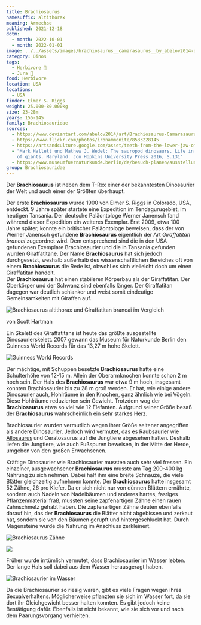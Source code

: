```yaml
---
title: Brachiosaurus
namesuffix: altithorax
meaning: Armechse
published: 2021-12-18
dotm:
  - month: 2022-10-01
  - month: 2022-01-01
image: ../../assets/images/brachiosaurus__camarasaurus__by_abelov2014-d8iji62.jpg
category: Dinos
tags:
  - Herbivore 🌿
  - Jura 🦴
food: Herbivore
location: USA
locations:
  - USA
finder: Elmer S. Riggs
weight: 25.000-80.000kg
size: 23-28m
years: 155-145
family: Brachiosauridae
sources:
  - https://www.deviantart.com/abelov2014/art/Brachiosaurus-Camarasaurus-514872506
  - https://www.flickr.com/photos/ironammonite/8533228145
  - https://artsandculture.google.com/asset/teeth-from-the-lower-jaw-of-brachiosaurus-giraffatitan-carola-radke-mfn/owEqUyQSazfgZw?hl=de
  - "Mark Hallett und Mathew J. Wedel: The sauropod dinosaurs. Life in the age
    of giants. Maryland: Jon Hopkins University Press 2016, S.131"
  - https://www.museumfuernaturkunde.berlin/de/besuch-planen/ausstellungen/saurierwelt
group: Brachiosauridae
---
```

Der **Brachiosaurus** ist neben dem T-Rex einer der bekanntesten Dinosaurier der Welt und auch einer der Größten überhaupt. 

Der erste **Brachiosaurus** wurde 1900 von Elmer S. Riggs in Colorado, USA, entdeckt. 9 Jahre später startete eine Expedition im Tendagurugebiet, im heutigen Tansania. Der deutsche Paläontologe Werner Janensch fand während dieser Expedition ein weiteres Exemplar. Erst 2009, etwa 100 Jahre später, konnte ein britischer Paläontologe beweisen, dass der von Werner Janensch gefundene **Brachiosaurus** eigentlich der Art *Giraffatitan brancai* zugeordnet wird. Dem entsprechend sind die in den USA gefundenen Exemplare Brachiosaurier und die in Tansania gefunden wurden Giraffatitane. Der Name **Brachiosaurus** hat sich jedoch durchgesetzt, weshalb außerhalb des wissenschaftlichen Bereiches oft von einem **Brachiosaurus** die Rede ist, obwohl es sich vielleicht doch um einen Giraffatitan handelt.\
Der **Brachiosaurus** hat einen stabileren Körperbau als der Giraffatitan. Der Oberkörper und der Schwanz sind ebenfalls länger. Der Giraffatitan dagegen war deutlich schlanker und weist somit eindeutige Gemeinsamkeiten mit Giraffen auf. 

![Brachiosaurus altithorax und Giraffatitan brancai im Vergleich](../../assets/images/brachiosaur_comparison_by_shartman.jpg)

von Scott Hartman

Ein Skelett des Giraffatitans ist heute das größte ausgestellte Dinosaurierskelett. 2007 gewann das Museum für Naturkunde Berlin den Guinness World Records für das 13,27 m hohe Skelett. 

![Guinness World Records](../../assets/images/img_7502.jpeg)

Der mächtige, mit Schuppen besetzte **Brachiosaurus** hatte eine Schulterhöhe von 12-15 m. Allein der Oberarmknochen konnte schon 2 m hoch sein. Der Hals des **Brachiosaurus** war etwa 9 m hoch, insgesamt konnten Brachiosaurier bis zu 28 m groß werden. Er hat, wie einige andere Dinosaurier auch, Hohlräume in den Knochen, ganz ähnlich wie bei Vögeln. Diese Hohlräume reduzierten sein Gewicht. Trotzdem wog der **Brachiosaurus** etwa so viel wie 12 Elefanten. Aufgrund seiner Größe besaß der **Brachiosaurus** wahrscheinlich ein sehr starkes Herz.

Brachiosaurier wurden vermutlich wegen ihrer Größe seltener angegriffen als andere Dinosaurier. Jedoch wird vermutet, das es Raubsaurier wie [Allosaurus](/dinos/allosaurus/) und Ceratosaurus auf die Jungtiere abgesehen hatten. Deshalb liefen die Jungtiere, wie auch Fußspuren beweisen, in der Mitte der Herde, umgeben von den großen Erwachsenen.

Kräftige Dinosaurier wie Brachiosaurier mussten auch sehr viel fressen. Ein einzelner, ausgewachsener **Brachiosaurus** musste am Tag 200-400 kg Nahrung zu sich nehmen. Dabei half ihm eine breite Schnauze, die viele Blätter gleichzeitig aufnehmen konnte. Der **Brachiosaurus** hatte insgesamt 52 Zähne, 26 pro Kiefer. Da er sich nicht nur von dünnen Blättern ernährte, sondern auch Nadeln von Nadelbäumen und anderes hartes, fasriges Pflanzenmaterial fraß, mussten seine zapfenartigen Zähne einen rauen Zahnschmelz gehabt haben. Die zapfenartigen Zähne deuten ebenfalls darauf hin, das der **Brachiosaurus** die Blätter nicht abgebissen und zerkaut hat, sondern sie von den Bäumen gerupft und hintergeschluckt hat. Durch Magensteine wurde die Nahrung im Anschluss zerkleinert. 

![Brachiosaurus Zähne](../../assets/images/oip.jpeg)

![](../../assets/images/img_7879.jpeg)

Früher wurde irrtümlich vermutet, dass Brachiosaurier im Wasser lebten. Der lange Hals soll dabei aus dem Wasser herausgeragt haben.

![Brachiosaurier im Wasser](../../assets/images/8533228145_50a5f03465_b.jpg)

Da die Brachiosaurier so riesig waren, gibt es viele Fragen wegen ihres Sexualverhaltens. Möglicherweise pflanzten sie sich im Wasser fort, da sie dort ihr Gleichgewicht besser halten konnten. Es gibt jedoch keine Bestätigung dafür. Ebenfalls ist nicht bekannt, wie sie sich vor und nach dem Paarungsvorgang verhielten.
